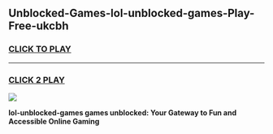 
## Unblocked-Games-lol-unblocked-games-Play-Free-ukcbh
<h3>
<a href="https://premium76.site?title=lol-unblocked-games&ref=22A">CLICK TO PLAY</a></h3>
<hr>

<h3>
<a href="https://premium76.site?title=lol-unblocked-games&ref=22A">CLICK 2 PLAY</a>
  
</h3>

<a href="https://premium76.site?title=lol-unblocked-games&ref=22A"><img src="https://clearcache.store/games.png"></a>


**lol-unblocked-games games unblocked: Your Gateway to Fun and Accessible Online Gaming**
